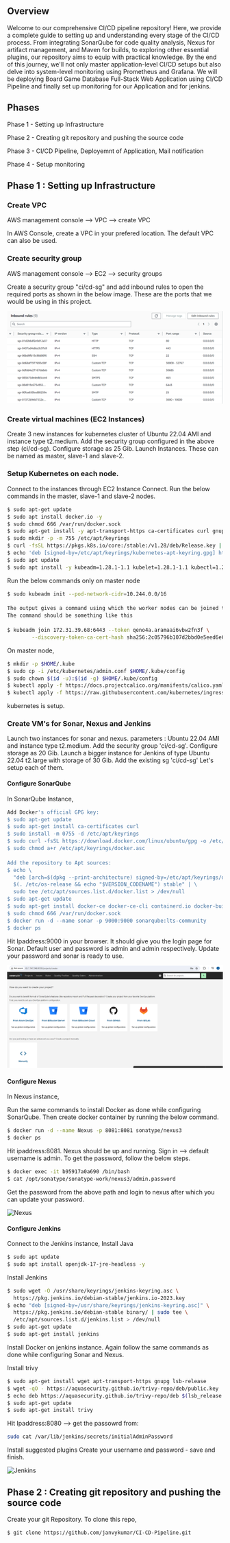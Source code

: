## Overview

Welcome to our comprehensive CI/CD pipeline repository! Here, we provide a complete guide to setting up and understanding every stage of the CI/CD process. From integrating SonarQube for code quality analysis, Nexus for artifact management, and Maven for builds, to exploring other essential plugins, our repository aims to equip with practical knowledge.
By the end of this journey, we'll not only master application-level CI/CD setups but also delve into system-level monitoring using Prometheus and Grafana. We will be deploying Board Game Database Full-Stack Web Application using CI/CD Pipeline and finally set up monitoring for our Application and for jenkins.

## Phases
Phase 1 - Setting up Infrastructure

Phase 2 - Creating git repository and pushing the source code

Phase 3 - CI/CD Pipeline, Deployemnt of Application, Mail notification

Phase 4 - Setup monitoring

## Phase 1 : Setting up Infrastructure

### Create VPC
AWS management console --> VPC --> create VPC

In AWS Console, create a VPC in your prefered location. The default VPC can also be used.

### Create security group 
AWS management console --> EC2 --> security groups

Create a security group "ci/cd-sg" and add inbound rules to open the required ports as shown in the below image. These are the ports that we would be using in this project.

![inbound rules](https://github.com/janvykumar/CI-CD-Pipeline/blob/main/security-group.png?raw=true)

### Create virtual machines (EC2 Instances)

Create 3 new instances for kubernetes cluster of Ubuntu 22.04 AMI and instance type t2.medium. Add the security group configured in the above step (ci/cd-sg). Configure storage as 25 Gib. Launch Instances. These can be named as master, slave-1 and slave-2.

### Setup Kubernetes on each node.

Connect to the instances through EC2 Instance Connect. Run the below commands in the master, slave-1 and slave-2 nodes.
```bash
$ sudo apt-get update
$ sudo apt install docker.io -y
$ sudo chmod 666 /var/run/docker.sock
$ sudo apt-get install -y apt-transport-https ca-certificates curl gnupg
$ sudo mkdir -p -m 755 /etc/apt/keyrings
$ curl -fsSL https://pkgs.k8s.io/core:/stable:/v1.28/deb/Release.key | sudo gpg --dearmor -o /etc/apt/keyrings/kubernetes-apt-keyring.gpg
$ echo 'deb [signed-by=/etc/apt/keyrings/kubernetes-apt-keyring.gpg] https://pkgs.k8s.io/core:/stable:/v1.28/deb/ /' | sudo tee /etc/apt/sources.list.d/kubernetes.list
$ sudo apt update
$ sudo apt install -y kubeadm=1.28.1-1.1 kubelet=1.28.1-1.1 kubectl=1.28.1-1.1
```

Run the below commands only on master node
```bash
$ sudo kubeadm init --pod-network-cidr=10.244.0.0/16

The output gives a command using which the worker nodes can be joined to the master node. Run that command on both the worker nodes(slave-1 and slave-2)
The command should be something like this

$ kubeadm join 172.31.39.68:6443 --token qeno4a.aramaai6vbw2fn3f \
        --discovery-token-ca-cert-hash sha256:2c05796b107d2bbd0e5eed6e69343bc48fa3023aa24e260aca49efecd51f481d
```

On master node,
```bash
$ mkdir -p $HOME/.kube
$ sudo cp -i /etc/kubernetes/admin.conf $HOME/.kube/config
$ sudo chown $(id -u):$(id -g) $HOME/.kube/config
$ kubectl apply -f https://docs.projectcalico.org/manifests/calico.yaml
$ kubectl apply -f https://raw.githubusercontent.com/kubernetes/ingress-nginx/controller-v0.49.0/deploy/static/provider/baremetal/deploy.yaml
```

kubernetes is setup. 

### Create VM's for Sonar, Nexus and Jenkins

Launch two instances for sonar and nexus.
parameters : Ubuntu 22.04 AMI and instance type t2.medium. Add the security group 'ci/cd-sg'. Configure storage as 20 Gib.
Launch a bigger instance for Jenkins of type Ubuntu 22.04 t2.large with storage of 30 Gib. Add the existing sg 'ci/cd-sg'
Let's setup each of them.

#### Configure SonarQube

In SonarQube Instance,
```bash
Add Docker's official GPG key:
$ sudo apt-get update
$ sudo apt-get install ca-certificates curl
$ sudo install -m 0755 -d /etc/apt/keyrings
$ sudo curl -fsSL https://download.docker.com/linux/ubuntu/gpg -o /etc/apt/keyrings/docker.asc
$ sudo chmod a+r /etc/apt/keyrings/docker.asc

Add the repository to Apt sources:
$ echo \
  "deb [arch=$(dpkg --print-architecture) signed-by=/etc/apt/keyrings/docker.asc] https://download.docker.com/linux/ubuntu \
  $(. /etc/os-release && echo "$VERSION_CODENAME") stable" | \
  sudo tee /etc/apt/sources.list.d/docker.list > /dev/null
$ sudo apt-get update
$ sudo apt-get install docker-ce docker-ce-cli containerd.io docker-buildx-plugin docker-compose-plugin
$ sudo chmod 666 /var/run/docker.sock
$ docker run -d --name sonar -p 9000:9000 sonarqube:lts-community
$ docker ps
```

Hit Ipaddress:9000 in your browser. It should give you the login page for Sonar.
Default user and password is admin and admin respectively. Update your password and sonar is ready to use.

![SonarQube](https://github.com/janvykumar/CI-CD-Pipeline/blob/main/SonarQube.png?raw=true)

#### Configure Nexus

In Nexus instance,

Run the same commands to install Docker as done while configuring SonarQube. Then create docker container by running the below command.
```bash
$ docker run -d --name Nexus -p 8081:8081 sonatype/nexus3
$ docker ps
```
Hit ipaddress:8081. Nexus should be up and running. 
Sign in --> default username is admin. To get the password, follow the below steps.
```bash
$ docker exec -it b95917a0a690 /bin/bash
$ cat /opt/sonatype/sonatype-work/nexus3/admin.password
```
Get the password from the above path and login to nexus after which you can update your password.

![Nexus]()

#### Configure Jenkins

Connect to the Jenkins instance,
Install Java
```bash
$ sudo apt update
$ sudo apt install openjdk-17-jre-headless -y
```
Install Jenkins
```bash
$ sudo wget -O /usr/share/keyrings/jenkins-keyring.asc \
  https://pkg.jenkins.io/debian-stable/jenkins.io-2023.key
$ echo "deb [signed-by=/usr/share/keyrings/jenkins-keyring.asc]" \
  https://pkg.jenkins.io/debian-stable binary/ | sudo tee \
  /etc/apt/sources.list.d/jenkins.list > /dev/null
$ sudo apt-get update
$ sudo apt-get install jenkins
```

Install Docker on jenkins instance. Again follow the same commands as done while configuring Sonar and Nexus.

Install trivy
```bash
$ sudo apt-get install wget apt-transport-https gnupg lsb-release
$ wget -qO - https://aquasecurity.github.io/trivy-repo/deb/public.key | sudo apt-key add -
$ echo deb https://aquasecurity.github.io/trivy-repo/deb $(lsb_release -sc) main | sudo tee -a /etc/apt/sources.list.d/trivy.list
$ sudo apt-get update
$ sudo apt-get install trivy
```

Hit Ipaddress:8080 --> get the passowrd from:
```bash
sudo cat /var/lib/jenkins/secrets/initialAdminPassword
```
Install suggested plugins
Create your username and password - save and finish.

![Jenkins]()

## Phase 2 : Creating git repository and pushing the source code

Create your git Repository. To clone this repo,
```bash
$ git clone https://github.com/janvykumar/CI-CD-Pipeline.git
```
















